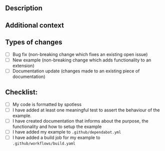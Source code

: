 ## Description
<!--- Describe your pull request in detail here -->

## Additional context
<!--- Why is this change needed? What problem does it solve? -->
<!--- If it fixes an open issue, please link to the issue here. -->

## Types of changes
<!--- What types of changes does your code introduce? Put an `x` in all the boxes that apply: -->
- [ ] Bug fix (non-breaking change which fixes an existing open issue)
- [ ] New example (non-breaking change which adds functionality to an extension)
- [ ] Documentation update (changes made to an existing piece of documentation)

## Checklist:
<!--- Please review the following points, and put an `x` in all the boxes that apply. -->
<!--- If you're unsure about any of these, don't hesitate to ask. We're here to help! -->
- [ ] My code is formatted by spotless
- [ ] I have added at least one meaningful test to assert the behaviour of the example.
- [ ] I have created documentation that informs about the purpose, the functionality and how to setup the example
- [ ] I have added my example to `.github/dependabot.yml`
- [ ] I have added a build job for my example to `.github/workflows/build.yaml`
